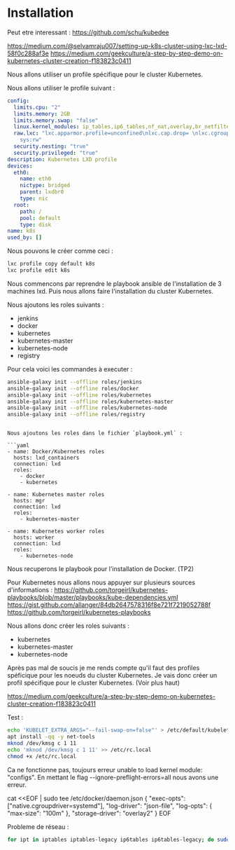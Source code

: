 # Installation

Peut etre interessant : https://github.com/schu/kubedee

https://medium.com/@selvamraju007/setting-up-k8s-cluster-using-lxc-lxd-58f0c288af3e
https://medium.com/geekculture/a-step-by-step-demo-on-kubernetes-cluster-creation-f183823c0411

Nous allons utiliser un profile spécifique pour le cluster Kubernetes. 

Nous allons utiliser le profile suivant :

```yaml
config:
  limits.cpu: "2"
  limits.memory: 2GB
  limits.memory.swap: "false"
  linux.kernel_modules: ip_tables,ip6_tables,nf_nat,overlay,br_netfilter
  raw.lxc: "lxc.apparmor.profile=unconfined\nlxc.cap.drop= \nlxc.cgroup.devices.allow=a\nlxc.mount.auto=proc:rw
    sys:rw"
  security.nesting: "true"
  security.privileged: "true"
description: Kubernetes LXD profile
devices:
  eth0:
    name: eth0
    nictype: bridged
    parent: lxdbr0
    type: nic
  root:
    path: /
    pool: default
    type: disk
name: k8s
used_by: []
```

Nous pouvons le créer comme ceci :
```bash
lxc profile copy default k8s
lxc profile edit k8s
```


Nous commencons par reprendre le playbook ansible de l'installation de 3 machines lxd. Puis nous allons faire l'installation du cluster Kubernetes.

Nous ajoutons les roles suivants :

- jenkins
- docker
- kubernetes
- kubernetes-master
- kubernetes-node
- registry

Pour cela voici les commandes à executer :

```bash 
ansible-galaxy init --offline roles/jenkins
ansible-galaxy init --offline roles/docker
ansible-galaxy init --offline roles/kubernetes
ansible-galaxy init --offline roles/kubernetes-master
ansible-galaxy init --offline roles/kubernetes-node
ansible-galaxy init --offline roles/registry
```
```

Nous ajoutons les roles dans le fichier `playbook.yml` :

```yaml
- name: Docker/Kubernetes roles
  hosts: lxd_containers
  connection: lxd
  roles:
    - docker
    - kubernetes

- name: Kubernetes master roles
  hosts: mgr
  connection: lxd
  roles:
    - kubernetes-master

- name: Kubernetes worker roles
  hosts: worker
  connection: lxd
  roles:
    - kubernetes-node
```

Nous recuperons le playbook pour l'installation de Docker. (TP2)

Pour Kubernetes nous allons nous appuyer sur plusieurs sources d'informations :
https://github.com/torgeirl/kubernetes-playbooks/blob/master/playbooks/kube-dependencies.yml
https://gist.github.com/allanger/84db2647578316f8e721f7219052788f
https://github.com/torgeirl/kubernetes-playbooks

Nous allons donc créer les roles suivants :

- kubernetes
- kubernetes-master
- kubernetes-node

Après pas mal de soucis je me rends compte qu'il faut des profiles spéficique pour les noeuds du cluster Kubernetes. Je vais donc créer un profil spécifique pour le cluster Kubernetes. (Voir plus haut)

https://medium.com/geekculture/a-step-by-step-demo-on-kubernetes-cluster-creation-f183823c0411

Test :
```bash
echo 'KUBELET_EXTRA_ARGS="--fail-swap-on=false"' > /etc/default/kubeletsystemctl restart kubelet
apt install -qq -y net-tools
mknod /dev/kmsg c 1 11
echo 'mknod /dev/kmsg c 1 11' >> /etc/rc.local
chmod +x /etc/rc.local

```
Ca ne fonctionne pas, toujours erreur unable to load kernel module: "configs". 
En mettant le flag --ignore-preflight-errors=all nous avons une erreur.

cat <<EOF | sudo tee /etc/docker/daemon.json
{
"exec-opts": ["native.cgroupdriver=systemd"],
"log-driver": "json-file",
"log-opts": {
"max-size": "100m"
},
"storage-driver": "overlay2"
}
EOF

Probleme de réseau :
```bash
for ipt in iptables iptables-legacy ip6tables ip6tables-legacy; do sudo $ipt --flush; sudo $ipt --flush -t nat; sudo $ipt --delete-chain; sudo $ipt --delete-chain -t nat; sudo $ipt -P FORWARD ACCEPT; sudo $ipt -P INPUT ACCEPT; sudo $ipt -P OUTPUT ACCEPT; done
```
